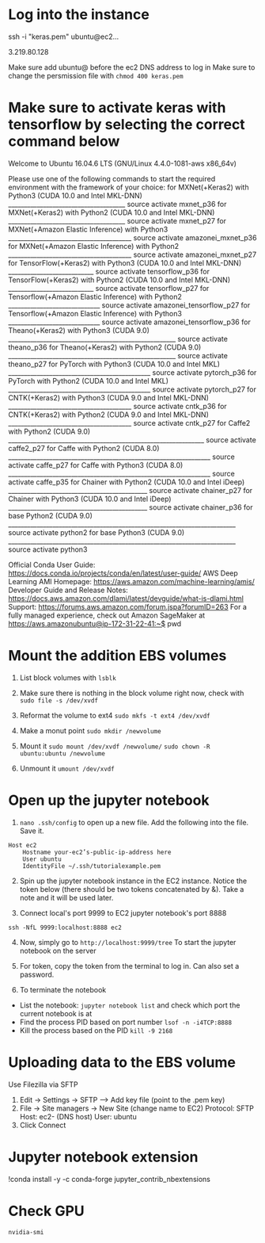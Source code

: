 # Log into the instance

ssh -i "keras.pem" ubuntu@ec2...


3.219.80.128

Make sure add ubuntu@ before the ec2 DNS address to log in
Make sure to change the persmission file with `chmod 400 keras.pem`

# Make sure to activate keras with tensorflow by selecting the correct command below
Welcome to Ubuntu 16.04.6 LTS (GNU/Linux 4.4.0-1081-aws x86_64v)

Please use one of the following commands to start the required environment with the framework of your choice:
for MXNet(+Keras2) with Python3 (CUDA 10.0 and Intel MKL-DNN) _____________________________________ source activate mxnet_p36
for MXNet(+Keras2) with Python2 (CUDA 10.0 and Intel MKL-DNN) _____________________________________ source activate mxnet_p27
for MXNet(+Amazon Elastic Inference) with Python3 _______________________________________ source activate amazonei_mxnet_p36
for MXNet(+Amazon Elastic Inference) with Python2 _______________________________________ source activate amazonei_mxnet_p27
for TensorFlow(+Keras2) with Python3 (CUDA 10.0 and Intel MKL-DNN) ___________________________ source activate tensorflow_p36
for TensorFlow(+Keras2) with Python2 (CUDA 10.0 and Intel MKL-DNN) ___________________________ source activate tensorflow_p27
for Tensorflow(+Amazon Elastic Inference) with Python2 _____________________________ source activate amazonei_tensorflow_p27
for Tensorflow(+Amazon Elastic Inference) with Python3 _____________________________ source activate amazonei_tensorflow_p36
for Theano(+Keras2) with Python3 (CUDA 9.0) _____________________________________________________ source activate theano_p36
for Theano(+Keras2) with Python2 (CUDA 9.0) _____________________________________________________ source activate theano_p27
for PyTorch with Python3 (CUDA 10.0 and Intel MKL) _____________________________________________ source activate pytorch_p36
for PyTorch with Python2 (CUDA 10.0 and Intel MKL) _____________________________________________ source activate pytorch_p27
for CNTK(+Keras2) with Python3 (CUDA 9.0 and Intel MKL-DNN) _______________________________________ source activate cntk_p36
for CNTK(+Keras2) with Python2 (CUDA 9.0 and Intel MKL-DNN) _______________________________________ source activate cntk_p27
for Caffe2 with Python2 (CUDA 9.0) ______________________________________________________________ source activate caffe2_p27
for Caffe with Python2 (CUDA 8.0) ________________________________________________________________ source activate caffe_p27
for Caffe with Python3 (CUDA 8.0) ________________________________________________________________ source activate caffe_p35
for Chainer with Python2 (CUDA 10.0 and Intel iDeep) ____________________________________________ source activate chainer_p27
for Chainer with Python3 (CUDA 10.0 and Intel iDeep) ____________________________________________ source activate chainer_p36
for base Python2 (CUDA 9.0) ________________________________________________________________________ source activate python2
for base Python3 (CUDA 9.0) ________________________________________________________________________ source activate python3

Official Conda User Guide: https://docs.conda.io/projects/conda/en/latest/user-guide/
AWS Deep Learning AMI Homepage: https://aws.amazon.com/machine-learning/amis/
Developer Guide and Release Notes: https://docs.aws.amazon.com/dlami/latest/devguide/what-is-dlami.html
Support: https://forums.aws.amazon.com/forum.jspa?forumID=263
For a fully managed experience, check out Amazon SageMaker at https://aws.amazonubuntu@ip-172-31-22-41:~$ pwd


# Mount the addition EBS volumes
1. List block volumes with
`lsblk`

2. Make sure there is nothing in the block volume right now, check with
`sudo file -s /dev/xvdf`

3. Reformat the volume to ext4
`sudo mkfs -t ext4 /dev/xvdf`

4. Make a monut point
`sudo mkdir /newvolume`


5. Mount it
`sudo mount /dev/xvdf /newvolume/`
`sudo chown -R ubuntu:ubuntu /newvolume`

6. Unmount it
`umount /dev/xvdf`


# Open up the jupyter notebook

1. `nano .ssh/config` to open up a new file. Add the following into the file. Save it.
```
Host ec2
    Hostname your-ec2’s-public-ip-address here
    User ubuntu
    IdentityFile ~/.ssh/tutorialexample.pem
```
2. Spin up the jupyter notebook instance in the EC2 instance. Notice the token below (there should be two tokens concatenated by &). Take a note and it will be used later.

3. Connect local's port 9999 to EC2 jupyter notebook's port 8888

`ssh -NfL 9999:localhost:8888 ec2`

4. Now, simply go to
`http://localhost:9999/tree`
To start the jupyter notebook on the server

5. For token, copy the token from the terminal to log in. Can also set a password.

6. To terminate the notebook
* List the notebook: `jupyter notebook list`
and check which port the current notebook is at
* Find the process PID based on port number
`lsof -n -i4TCP:8888`
* Kill the process based on the PID
`kill -9 2168`


# Uploading data to the EBS volume
Use Filezilla via SFTP

1. Edit -> Settings -> SFTP --> Add key file (point to the .pem key)
2. File -> Site managers -> New Site (change name to EC2)
  Protocol: SFTP
  Host: ec2- (DNS host)
  User: ubuntu
3. Click Connect


# Jupyter notebook extension
!conda install -y -c conda-forge jupyter_contrib_nbextensions


# Check GPU
`nvidia-smi`
